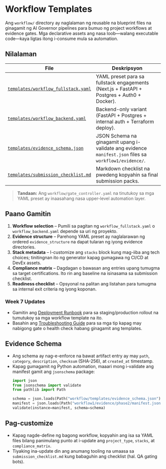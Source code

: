 # Workflow Templates

Ang `workflow/` directory ay naglalaman ng reusable na blueprint files na ginagamit ng AI Governor pipelines para bumuo ng project workflows at evidence gates. Mga declarative assets ang nasa loob—walang executable code—kaya ligtas itong i-consume mula sa automation.

## Nilalaman

| File | Deskripsyon |
| --- | --- |
| [`templates/workflow_fullstack.yaml`](templates/workflow_fullstack.yaml) | YAML preset para sa fullstack engagements (Next.js + FastAPI + Postgres + Auth0 + Docker). |
| [`templates/workflow_backend.yaml`](templates/workflow_backend.yaml) | Backend-only variant (FastAPI + Postgres + internal auth + Terraform deploy). |
| [`templates/evidence_schema.json`](templates/evidence_schema.json) | JSON Schema na ginagamit upang i-validate ang evidence `manifest.json` files sa `workflow1/evidence/`. |
| [`templates/submission_checklist.md`](templates/submission_checklist.md) | Markdown checklist na pwedeng kopyahin sa final submission packs. |

> **Tandaan:** Ang `workflow/gate_controller.yaml` na tinutukoy sa mga YAML preset ay inaasahang nasa upper-level automation layer.

## Paano Gamitin

1. **Workflow selection** – Pumili sa pagitan ng `workflow_fullstack.yaml` o `workflow_backend.yaml` depende sa uri ng proyekto.
2. **Evidence structure** – Parehong YAML preset ay naglalarawan ng ordered `evidence_structure` na dapat tularan ng iyong evidence directories.
3. **Stack metadata** – I-customize ang `stacks` block kung mag-iiba ang tech choices; tinitingnan ito ng generator kapag gumagawa ng CI/CD at DevEx assets.
4. **Compliance matrix** – Dagdagan o bawasan ang entries upang tumugma sa target certifications. Ito rin ang baseline na isinasama sa submission checklist.
5. **Readiness checklist** – Opsyonal na palitan ang listahan para tumugma sa internal exit criteria ng iyong koponan.

### Week 7 Updates
- Gamitin ang [Deployment Runbook](../docs/operations/deployment-runbook.md) para sa staging/production rollout na tumutukoy sa mga workflow template na ito.
- Basahin ang [Troubleshooting Guide](../docs/operations/troubleshooting.md) para sa mga tip kapag may nabigong gate o health check habang ginagamit ang templates.

## Evidence Schema

- Ang schema ay nag-e-enforce na bawat artifact entry ay may `path`, `category`, `description`, `checksum` (SHA-256), at `created_at` timestamp.
- Kapag gumagamit ng Python automation, maaari mong i-validate ang manifest gamit ang `jsonschema` package:
  ```python
  import json
  from jsonschema import validate
  from pathlib import Path

  schema = json.loads(Path("workflow/templates/evidence_schema.json").read_text())
  manifest = json.loads(Path("workflow1/evidence/phase2/manifest.json").read_text())
  validate(instance=manifest, schema=schema)
  ```

## Pag-customize

- Kapag nagde-define ng bagong workflow, kopyahin ang isa sa YAML files bilang panimulang punto at i-update ang `project_type`, `stacks`, at `compliance_matrix`.
- Tiyaking ina-update din ang anumang tooling na umaasa sa `submission_checklist.md` kung babaguhin ang checklist (hal. QA gating bots).
